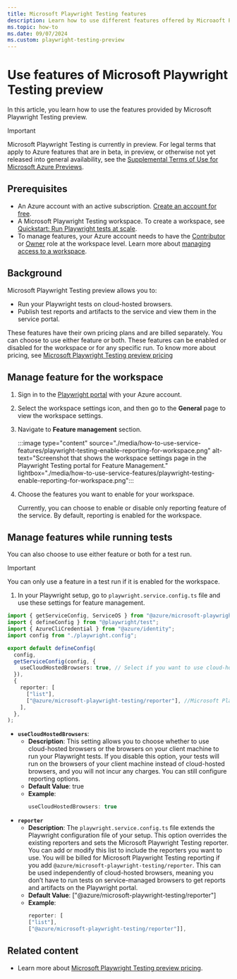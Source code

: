 ```yaml
---
title: Microsoft Playwright Testing features
description: Learn how to use different features offered by Microaoft Playwright Testing service
ms.topic: how-to
ms.date: 09/07/2024
ms.custom: playwright-testing-preview
---
```


# Use features of Microsoft Playwright Testing preview

In this article, you learn how to use the features provided by Microsoft Playwright Testing preview. 

> [!IMPORTANT]
> Microsoft Playwright Testing is currently in preview. For legal terms that apply to Azure features that are in beta, in preview, or otherwise not yet released into general availability, see the [Supplemental Terms of Use for Microsoft Azure Previews](https://azure.microsoft.com/support/legal/preview-supplemental-terms/).

## Prerequisites  

- An Azure account with an active subscription. [Create an account for free](https://azure.microsoft.com/free/?WT.mc_id=A261C142F).
- A Microsoft Playwright Testing workspace. To create a workspace, see [Quickstart: Run Playwright tests at scale](./quickstart-run-end-to-end-tests.md).
- To manage features, your Azure account needs to have the [Contributor](/azure/role-based-access-control/built-in-roles#owner) or [Owner](/azure/role-based-access-control/built-in-roles#contributor) role at the workspace level. Learn more about [managing access to a workspace](./how-to-manage-workspace-access.md).

## Background

Microsoft Playwright Testing preview allows you to:
- Run your Playwright tests on cloud-hosted browsers.
- Publish test reports and artifacts to the service and view them in the service portal.

These features have their own pricing plans and are billed separately. You can choose to use either feature or both. These features can be enabled or disabled for the workspace or for any specific run. To know more about pricing, see [Microsoft Playwright Testing preview pricing](https://aka.ms/mpt/pricing)

## Manage feature for the workspace

1. Sign in to the [Playwright portal](https://aka.ms/mpt/portal) with your Azure account.

1. Select the workspace settings icon, and then go to the **General** page to view the workspace settings.

1. Navigate to **Feature management** section.

    :::image type="content" source="./media/how-to-use-service-features/playwright-testing-enable-reporting-for-workspace.png" alt-text="Screenshot that shows the workspace settings page in the Playwright Testing portal for Feature Management." lightbox="./media/how-to-use-service-features/playwright-testing-enable-reporting-for-workspace.png":::


1. Choose the features you want to enable for your workspace.

    Currently, you can choose to enable or disable only reporting feature of the service. By default, reporting is enabled for the workspace. 

## Manage features while running tests

You can also choose to use either feature or both for a test run. 

> [!IMPORTANT]
> You can only use a feature in a test run if it is enabled for the workspace.

1. In your Playwright setup, go to `playwright.service.config.ts` file and use these settings for feature management. 

```typescript
import { getServiceConfig, ServiceOS } from "@azure/microsoft-playwright-testing";
import { defineConfig } from "@playwright/test";
import { AzureCliCredential } from "@azure/identity";
import config from "./playwright.config";

export default defineConfig(
  config,
  getServiceConfig(config, {
    useCloudHostedBrowsers: true, // Select if you want to use cloud-hosted browsers to run your Playwright tests.
  }),
  {
    reporter: [
      ["list"],
      ["@azure/microsoft-playwright-testing/reporter"], //Microsoft Playwright Testing reporter
    ],
  },
);
```
- **`useCloudHostedBrowsers`**: 
    - **Description**: This setting allows you to choose whether to use cloud-hosted browsers or the browsers on your client machine to run your Playwright tests. If you disable this option, your tests will run on the browsers of your client machine instead of cloud-hosted browsers, and you will not incur any charges. You can still configure reporting options.
    - **Default Value**: true
    - **Example**:
      ```typescript
      useCloudHostedBrowsers: true
      ```
- **`reporter`**
    - **Description**: The `playwright.service.config.ts` file extends the Playwright configuration file of your setup. This option overrides the existing reporters and sets the Microsoft Playwright Testing reporter. You can add or modify this list to include the reporters you want to use. You will be billed for Microsoft Playwright Testing reporting if you add `@azure/microsoft-playwright-testing/reporter`. This can be used independently of cloud-hosted browsers, meaning you don’t have to run tests on service-managed browsers to get reports and artifacts on the Playwright portal.
    - **Default Value**: ["@azure/microsoft-playwright-testing/reporter"]
    - **Example**:
      ```typescript
      reporter: [
      ["list"],
      ["@azure/microsoft-playwright-testing/reporter"]],
      ```


## Related content

- Learn more about [Microsoft Playwright Testing preview pricing](https://aka.ms/mpt/pricing).